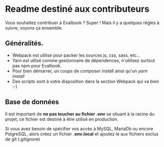 # Readme destiné aux contributeurs

Vous souhaitez contribuer à Evalbook ? Super ! Mais il y a quelques règles à suivre, voyons ça ensemble.

## Généralités.
* Webpack est utilisé pour packer les sources js, css, sass, etc...
* Yarn est utlisé comme gestionnaire de dépendences, n'utilisez surtout pas npm pour Evalbook.
* Pour bien démarrer, un coups de *composer install* ainsi qu'un *yarn install*
* Des scripts sont à votre disposition dans la section Webpack qui va bien :-)

## Base de données
Il est important de **ne pas toucher au fichier .env** se situant à la racine du projet, ce fichier est destiné à être utilisé en production. 

Si vous avez besoin de spécifier vos accès à MySQL, MariaDb ou encore PstgreSQL, alors créez un fichier **.env.local** et ajoutez le aux fichiers exclus de git (.gitignore)